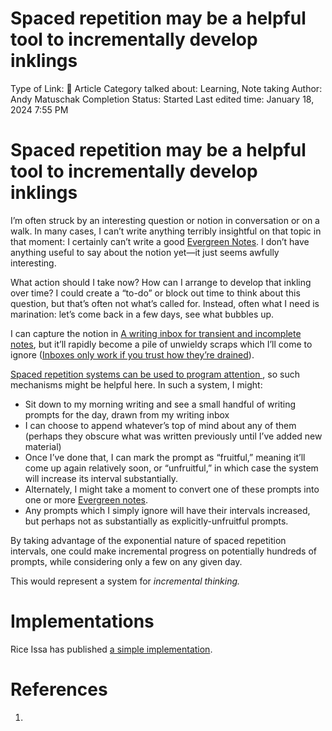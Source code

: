 # Spaced repetition may be a helpful tool to incrementally develop inklings

Type of Link: 📝 Article
Category talked about: Learning, Note taking
Author: Andy Matuschak
Completion Status: Started
Last edited time: January 18, 2024 7:55 PM

# **Spaced repetition may be a helpful tool to incrementally develop inklings**

I’m often struck by an interesting question or notion in conversation or on a walk. In many cases, I can’t write anything terribly insightful on that topic in that moment: I certainly can’t write a good [Evergreen Notes](Evergreen%20Notes%208b05f5bf420f4caaad50f6fea2828638.md). I don’t have anything useful to say about the notion yet—it just seems awfully interesting.

What action should I take now? How can I arrange to develop that inkling over time? I could create a “to-do” or block out time to think about this question, but that’s often not what’s called for. Instead, often what I need is marination: let’s come back in a few days, see what bubbles up.

I can capture the notion in [A writing inbox for transient and incomplete notes](A%20writing%20inbox%20for%20transient%20and%20incomplete%20notes.md), but it’ll rapidly become a pile of unwieldy scraps which I’ll come to ignore ([Inboxes only work if you trust how they’re drained](Inboxes%20only%20work%20if%20you%20trust%20how%20they’re%20drained.md)).

[Spaced repetition systems can be used to program attention ](Spaced%20repetition%20systems%20can%20be%20used%20to%20program%20attention.md), so such mechanisms might be helpful here. In such a system, I might:

- Sit down to my morning writing and see a small handful of writing prompts for the day, drawn from my writing inbox
- I can choose to append whatever’s top of mind about any of them (perhaps they obscure what was written previously until I’ve added new material)
- Once I’ve done that, I can mark the prompt as “fruitful,” meaning it’ll come up again relatively soon, or “unfruitful,” in which case the system will increase its interval substantially.
- Alternately, I might take a moment to convert one of these prompts into one or more [Evergreen notes](https://notes.andymatuschak.org/z5E5QawiXCMbtNtupvxeoEX).
- Any prompts which I simply ignore will have their intervals increased, but perhaps not as substantially as explicitly-unfruitful prompts.

By taking advantage of the exponential nature of spaced repetition intervals, one could make incremental progress on potentially hundreds of prompts, while considering only a few on any given day.

This would represent a system for *incremental thinking.*

# Implementations

Rice Issa has published [a simple implementation](https://github.com/riceissa/spaced-inbox).

# References

1.